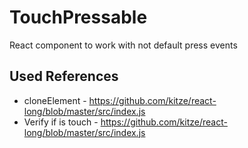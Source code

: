 # TouchPressable

React component to work with not default press events

## Used References

- cloneElement - https://github.com/kitze/react-long/blob/master/src/index.js
- Verify if is touch - https://github.com/kitze/react-long/blob/master/src/index.js
